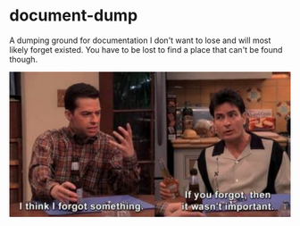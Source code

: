 # document-dump
A dumping ground for documentation I don't want to lose and will most likely forget existed. You have to be lost to find a place that can't be found though.

![Document Dump](/images/forgot.jpg?raw=true "I think I forgot something...")
